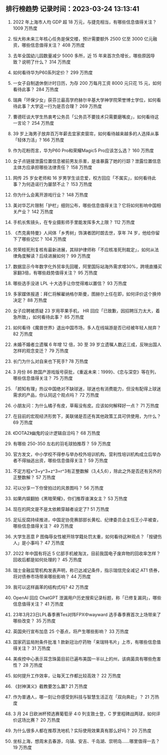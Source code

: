 
## 排行榜趋势 记录时间：2023-03-24 13:13:41
  
  1. 2022 年上海市人均 GDP 超 18 万元，与捷克相当，有哪些信息值得关注？ 1009 万热度
    
  2. 恒大称未来三年核心任务是保交楼，预计需要额外 2500 亿至 3000 亿元融资，哪些信息值得关注？ 408 万热度
    
  3. 去年全国幼儿园数量减少 5000 多所，近 15 年来首次负增长，哪些原因导致？说明了什么？ 314 万热度
    
  4. 如何看待华为P60系列定价？ 299 万热度
    
  5. 一女子自制退休倒计时日历，为存 200 万每月工资 8000 元只花 15 元，如何看待此事？ 284 万热度
    
  6. 瑞典「环保少女」获芬兰最高学府赫尔辛基大学神学院荣誉博士学位，如何看待此事？大学这一行为是否合理？ 269 万热度
    
  7. 曹德旺谈大学生热衷考公务员「公务员不要技术只需要磨嘴皮」，如何看待这一言论？ 254 万热度
    
  8. 39 岁上海男子放弃百万年薪去宜家卖窗帘，如何看待越来越多的人选择从事「轻体力活」? 166 万热度
    
  9. 作为花粉而言，华为P60 Pro和荣耀Magic5 Pro应该怎么选？ 160 万热度
    
  10. 女子点链接泄露位置信息被前男友杀害，是谁暴露了她的行踪？泄露位置信息主体方应承担哪些法律责任？ 158 万热度
    
  11. 网传 25 岁女老师和 16 岁男学生谈恋爱，校方回应「不属实」，如何看待此事？为何造谣行为屡禁不止？ 153 万热度
    
  12. 你为什么会离开游戏行业？ 148 万热度
    
  13. 美对华芯片限制「护栏」细则公布，哪些信息值得关注？它将如何影响中国相关产业？ 142 万热度
    
  14. 手机长焦镜头，在专业摄影师手里能发挥多大上限？ 112 万热度
    
  15. 《杰克奥特曼》人间体「乡秀树」饰演者团时朗去世，享年 74 岁，他给你留下了哪些记忆？ 104 万热度
    
  16. 劳荣枝死刑复核有最新进展，其辩护律师称「不应核准死刑裁定」，如何从法律角度解读？后续进展如何？ 99 万热度
    
  17. 数据显示今年数字化外贸率先回暖，阿里国际站海外需求增30%，跨境直播买家翻3倍，有哪些趋势值得关注？ 95 万热度
    
  18. 哪些选手没进 LPL 十大选手让你觉得难以置信？ 93 万热度
    
  19. 多家媒体报道：拜仁将解雇纳格尔斯曼，图赫尔上任在即，如何评价这个换帅决定？ 88 万热度
    
  20. 女子应聘被质疑 23 岁用苹果手机， HR 回应「已致歉，因招聘压力太大，着急所致」，如何看待此事？ 85 万热度
    
  21. 如何看待《魔兽世界》退出中国市场，多人在线端游是否已经被年轻人抛弃？ 82 万热度
    
  22. 未婚不婚者立遗嘱 6 年增 12 倍，30 至 39 岁立遗嘱人数近三成，反映出国人怎样的观念变迁？ 79 万热度
    
  23. 长门为什么对自来也下死手? 78 万热度
    
  24. 3 月份 86 款国产游戏版号获批，《重返未来：1999》、《恋与深空》等在列，哪些信息值得关注？ 75 万热度
    
  25. 「颜知有理」热议中国绝对不缺球迷，球迷也有消费能力，但没有配得上球迷需求的产品，你认同这个观点吗？ 72 万热度
    
  26. 小朋友问：为什么橘子有皮，草莓没有皮。应该如何解释好一点？ 71 万热度
    
  27. 在目前的宏观经济形势下，美联储是否还有其他政策工具可供使用，为什么？ 69 万热度
    
  28. 《DOTA2》幽鬼的设计逻辑自洽吗？ 68 万热度
    
  29. 有哪些 250-350 左右的羽毛球拍推荐？ 59 万热度
    
  30. 官方发文，中小学校不得参与举办校外培训机构，营利性培训机构成立后举办者不得抽逃出资，哪些信息值得关注？ 59 万热度
    
  31. 不定方程x^3+y^3+z^3=r^3有正整数解（3,4,5,6），除此之外是否还有另外的正整数解？ 57 万热度
    
  32. 可以分享一下你曾拍过的风景图吗？ 56 万热度
    
  33. 如果内娱翻拍《黑暗荣耀》，你们推荐谁演女主？ 53 万热度
    
  34. 现在的网文是不是太依赖穿越者设定了? 51 万热度
    
  35. 足坛反腐持续推进，中国足协竞赛部部长黄松、纪律委员会主任王小平被查，哪些信息值得关注？ 49 万热度
    
  36. 大学生恶意 P 图侮辱女性被开除学籍处罚太重，如何看待这种观点？「按键伤人」是小事吗？ 47 万热度
    
  37. 2022 年中国有将近 5 亿部手机被淘汰，目前我国电子废弃物的回收率怎样？回收后都是如何处理的？ 45 万热度
    
  38. 瑞士金融监管机构发表声明，称已达减记条件，指示瑞信完全减记 AT1 债券，将对债券市场带来哪些影响？ 44 万热度
    
  39. 我可以这样画苯的结构式吗? 42 万热度
    
  40. OpenAI 回应 ChatGPT 泄漏用户历史搜索记录标题，称「已修复漏洞」，哪些信息值得关注？ 41 万热度
    
  41. 23年3月23日LPL春季赛Tes对阵FPX中wayward 选手春季赛首次上场带来了哪些改变？ 35 万热度
    
  42. 英国央行宣布加息 25 个基点，将产生哪些影响？ 33 万热度
    
  43. 国家药监局附条件批准 1 款新冠治疗药物「来瑞特韦片」上市，有哪些信息值得关注？ 31 万热度
    
  44. 美疾控中心表示耳念珠菌目前已遍布美国一半以上的州，该病菌具有哪些危害性？ 28 万热度
    
  45. 如何提升工作效率，让每天工作都比较高效？ 22 万热度
    
  46. 《封神演义》截教要怎么赢? 21 万热度
    
  47. 作为普通人，哪一刻让你感受到科技与智慧生活正在「双向奔赴」？ 21 万热度
    
  48. 3 月 24 日欧洲杯预选赛葡萄牙 4:0 列支敦士登，C 罗里程碑战两球，如何评价这场比赛？ 20 万热度
    
  49. 为什么很多人都在推荐洗地机？实际使用效果真有那么好吗？ 20 万热度
    
  50. 坐标上海，想周末去春游，乌镇、安吉、千岛湖、崇明岛......哪里值得一去？ 19 万热度
    